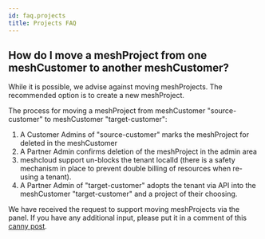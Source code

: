 ```yaml
---
id: faq.projects
title: Projects FAQ
---
```


## How do I move a meshProject from one meshCustomer to another meshCustomer? 

While it is possible, we advise against moving meshProjects. The recommended option is to create a new meshProject.

The process for moving a meshProject from meshCustomer "source-customer" to meshCustomer "target-customer":

1. A Customer Admins of "source-customer" marks the meshProject for deleted in the meshCustomer
2. A Partner Admin confirms deletion of the meshProject in the admin area
3. meshcloud support un-blocks the tenant localId (there is a safety mechanism in place to prevent double billing of resources when re-using a tenant).
4. A Partner Admin of "target-customer" adopts the tenant via API into the meshCustomer "target-customer" and a project of their choosing.

We have received the request to support moving meshProjects via the panel. If you have any additional input, please put it in a comment of this [canny post](https://meshcloud.canny.io/feature-requests/p/move-projects-between-customers).
